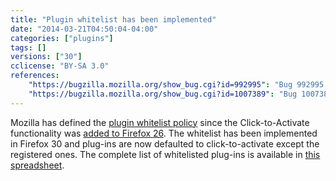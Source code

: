 ```yaml
---
title: "Plugin whitelist has been implemented"
date: "2014-03-21T04:50:04-04:00"
categories: ["plugins"]
tags: []
versions: ["30"]
cclicense: "BY-SA 3.0"
references:
    "https://bugzilla.mozilla.org/show_bug.cgi?id=992995": "Bug 992995 – Implement plugin whitelist"
    "https://bugzilla.mozilla.org/show_bug.cgi?id=1007389": "Bug 1007389 – Implement plugin whitelist, round 2"
---
```

Mozilla has defined the [plugin whitelist policy](https://blog.mozilla.org/security/2014/02/28/update-on-plugin-activation/) since the Click-to-Activate functionality was [added to Firefox 26](https://www.fxsitecompat.com/en-US/docs/2013/java-is-now-defaulted-to-click-to-activate/). The whitelist has been implemented in Firefox 30 and plug-ins are now defaulted to click-to-activate except the registered ones. The complete list of whitelisted plug-ins is available in [this spreadsheet](https://docs.google.com/spreadsheets/d/19JIQiaS9mJgkKQ07ax2KH7syRCgxt2dCCxcBD56PiQc/edit?usp=sharing).
